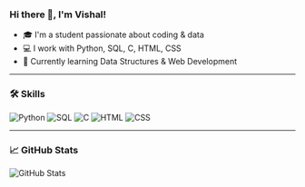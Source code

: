 ### Hi there 👋, I'm Vishal!
- 🎓 I'm a student passionate about coding & data
- 💻 I work with Python, SQL, C, HTML, CSS
- 🚀 Currently learning Data Structures & Web Development
  

---

### 🛠️ Skills
![Python](https://img.shields.io/badge/-Python-3776AB?style=flat&logo=python&logoColor=white)
![SQL](https://img.shields.io/badge/-SQL-4479A1?style=flat&logo=MySQL&logoColor=white)
![C](https://img.shields.io/badge/-C-00599C?style=flat&logo=c&logoColor=white)
![HTML](https://img.shields.io/badge/-HTML5-E34F26?style=flat&logo=html5&logoColor=white)
![CSS](https://img.shields.io/badge/-CSS3-1572B6?style=flat&logo=css3&logoColor=white)

---

### 📈 GitHub Stats
![GitHub Stats](https://github-readme-stats.vercel.app/api?username=yourusername&show_icons=true&theme=radical)
